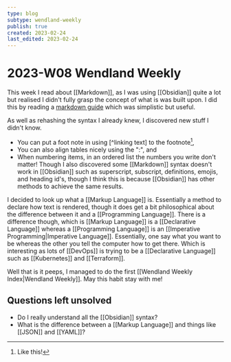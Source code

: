 ```yaml
---
type: blog
subtype: wendland-weekly
publish: true
created: 2023-02-24
last_edited: 2023-02-24
---
```

# 2023-W08 Wendland Weekly
This week I read about [[Markdown]], as I was using [[Obsidian]] quite a lot but realised I didn't fully grasp the concept of what is was built upon. I did this by reading a [markdown guide](https://www.markdownguide.org/) which was simplistic but useful. 

As well as rehashing the syntax I already knew, I discovered new stuff I didn't know. 
- You can put a foot note in using \[\^linking text\] to the footnote[^1],
- You can also align tables nicely using the ":", and
- When numbering items, in an ordered list the numbers you write don't matter!
Though I also discovered some [[Markdown]] syntax doesn't work in [[Obsidian]] such as superscript, subscript, definitions, emojis, and heading id's, though I think this is because [[Obsidian]] has other methods to achieve the same results. 

I decided to look up what a [[Markup Language]] is. Essentially a method to declare how text is rendered, though it does get a bit philosophical about the difference between it and a [[Programming Language]]. There is a difference though, which is [[Markup Language]] is a [[Declarative Language]] whereas a [[Programming Language]] is an [[Imperative Programming|Imperative Language]]. Essentially, one say what you want to be whereas the other you tell the computer how to get there. Which is interesting as lots of [[DevOps]] is trying to be a [[Declarative Language]] such as [[Kubernetes]] and [[Terraform]].

Well that is it peeps, I managed to do the first [[Wendland Weekly Index|Wendland Weekly]]. May this habit stay with me! 

## Questions left unsolved
- Do I really understand all the [[Obsidian]] syntax?
- What is the difference between a [[Markup Language]] and things like [[JSON]] and [[YAML]]?

[^1]: Like this!

